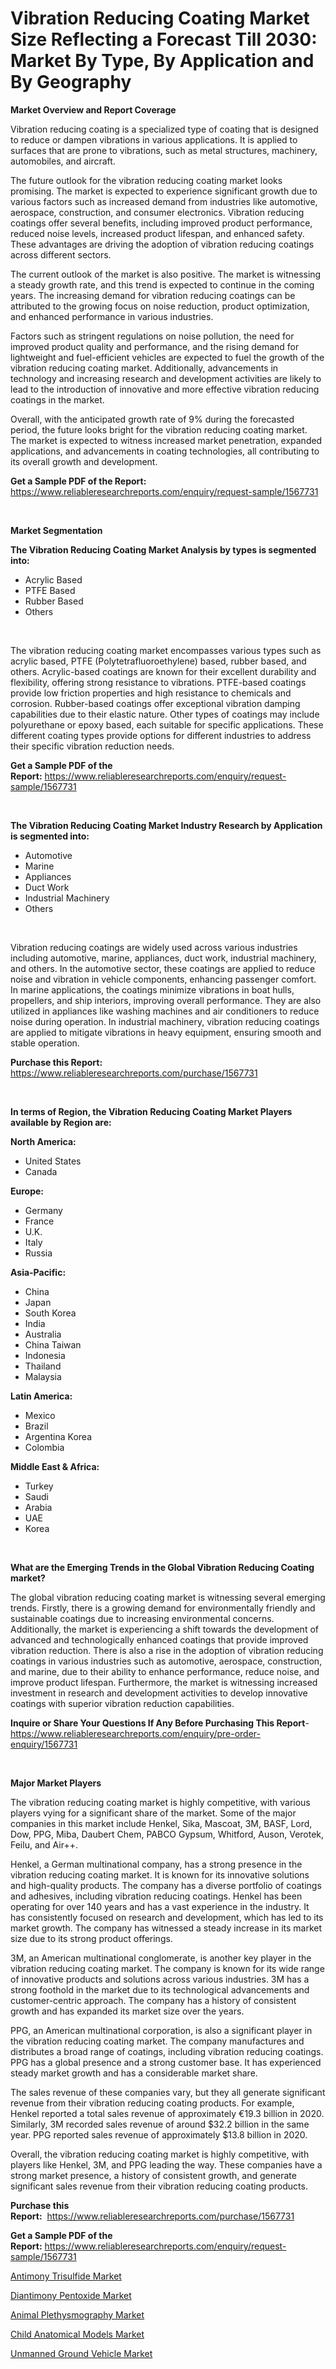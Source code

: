 <p><h1>Vibration Reducing Coating Market Size Reflecting a Forecast Till 2030: Market By Type, By Application and By Geography</h1></p><p><strong>Market Overview and Report Coverage</strong></p>
<p><p>Vibration reducing coating is a specialized type of coating that is designed to reduce or dampen vibrations in various applications. It is applied to surfaces that are prone to vibrations, such as metal structures, machinery, automobiles, and aircraft.</p><p>The future outlook for the vibration reducing coating market looks promising. The market is expected to experience significant growth due to various factors such as increased demand from industries like automotive, aerospace, construction, and consumer electronics. Vibration reducing coatings offer several benefits, including improved product performance, reduced noise levels, increased product lifespan, and enhanced safety. These advantages are driving the adoption of vibration reducing coatings across different sectors.</p><p>The current outlook of the market is also positive. The market is witnessing a steady growth rate, and this trend is expected to continue in the coming years. The increasing demand for vibration reducing coatings can be attributed to the growing focus on noise reduction, product optimization, and enhanced performance in various industries.</p><p>Factors such as stringent regulations on noise pollution, the need for improved product quality and performance, and the rising demand for lightweight and fuel-efficient vehicles are expected to fuel the growth of the vibration reducing coating market. Additionally, advancements in technology and increasing research and development activities are likely to lead to the introduction of innovative and more effective vibration reducing coatings in the market.</p><p>Overall, with the anticipated growth rate of 9% during the forecasted period, the future looks bright for the vibration reducing coating market. The market is expected to witness increased market penetration, expanded applications, and advancements in coating technologies, all contributing to its overall growth and development.</p></p>
<p><strong>Get a Sample PDF of the Report:</strong> <a href="https://www.reliableresearchreports.com/enquiry/request-sample/1567731">https://www.reliableresearchreports.com/enquiry/request-sample/1567731</a></p>
<p>&nbsp;</p>
<p><strong>Market Segmentation</strong></p>
<p><strong>The Vibration Reducing Coating Market Analysis by types is segmented into:</strong></p>
<p><ul><li>Acrylic Based</li><li>PTFE Based</li><li>Rubber Based</li><li>Others</li></ul></p>
<p>&nbsp;</p>
<p><p>The vibration reducing coating market encompasses various types such as acrylic based, PTFE (Polytetrafluoroethylene) based, rubber based, and others. Acrylic-based coatings are known for their excellent durability and flexibility, offering strong resistance to vibrations. PTFE-based coatings provide low friction properties and high resistance to chemicals and corrosion. Rubber-based coatings offer exceptional vibration damping capabilities due to their elastic nature. Other types of coatings may include polyurethane or epoxy based, each suitable for specific applications. These different coating types provide options for different industries to address their specific vibration reduction needs.</p></p>
<p><strong>Get a Sample PDF of the Report:</strong>&nbsp;<a href="https://www.reliableresearchreports.com/enquiry/request-sample/1567731">https://www.reliableresearchreports.com/enquiry/request-sample/1567731</a></p>
<p>&nbsp;</p>
<p><strong>The Vibration Reducing Coating Market Industry Research by Application is segmented into:</strong></p>
<p><ul><li>Automotive</li><li>Marine</li><li>Appliances</li><li>Duct Work</li><li>Industrial Machinery</li><li>Others</li></ul></p>
<p>&nbsp;</p>
<p><p>Vibration reducing coatings are widely used across various industries including automotive, marine, appliances, duct work, industrial machinery, and others. In the automotive sector, these coatings are applied to reduce noise and vibration in vehicle components, enhancing passenger comfort. In marine applications, the coatings minimize vibrations in boat hulls, propellers, and ship interiors, improving overall performance. They are also utilized in appliances like washing machines and air conditioners to reduce noise during operation. In industrial machinery, vibration reducing coatings are applied to mitigate vibrations in heavy equipment, ensuring smooth and stable operation.</p></p>
<p><strong>Purchase this Report:</strong>&nbsp; <a href="https://www.reliableresearchreports.com/purchase/1567731">https://www.reliableresearchreports.com/purchase/1567731</a></p>
<p>&nbsp;</p>
<p><strong>In terms of Region, the Vibration Reducing Coating Market Players available by Region are:</strong></p>
<p>
    <p> <strong> North America: </strong>
        <ul>
            <li>United States</li>
            <li>Canada</li>
        </ul>
        </p> 
    <p> <strong> Europe: </strong>
        <ul>
            <li>Germany</li>
            <li>France</li>
            <li>U.K.</li>
            <li>Italy</li>
            <li>Russia</li>
        </ul>
        </p> 
    <p> <strong> Asia-Pacific: </strong>
        <ul>
            <li>China</li>
            <li>Japan</li>
            <li>South Korea</li>
            <li>India</li>
            <li>Australia</li>
            <li>China Taiwan</li>
            <li>Indonesia</li>
            <li>Thailand</li>
            <li>Malaysia</li>
        </ul>
        </p> 
    <p> <strong> Latin America: </strong>
        <ul>
            <li>Mexico</li>
            <li>Brazil</li>
            <li>Argentina Korea</li>
            <li>Colombia</li>
        </ul>
        </p> 
    <p> <strong> Middle East & Africa: </strong>
        <ul>
            <li>Turkey</li>
            <li>Saudi</li>
            <li>Arabia</li>
            <li>UAE</li>
            <li>Korea</li>
        </ul>
    </p>
    </p>
<p>&nbsp;</p>
<p><strong>What are the Emerging Trends in the Global Vibration Reducing Coating market?</strong></p>
<p><p>The global vibration reducing coating market is witnessing several emerging trends. Firstly, there is a growing demand for environmentally friendly and sustainable coatings due to increasing environmental concerns. Additionally, the market is experiencing a shift towards the development of advanced and technologically enhanced coatings that provide improved vibration reduction. There is also a rise in the adoption of vibration reducing coatings in various industries such as automotive, aerospace, construction, and marine, due to their ability to enhance performance, reduce noise, and improve product lifespan. Furthermore, the market is witnessing increased investment in research and development activities to develop innovative coatings with superior vibration reduction capabilities.</p></p>
<p><strong>Inquire or Share Your Questions If Any Before Purchasing This Report</strong>- <a href="https://www.reliableresearchreports.com/enquiry/pre-order-enquiry/1567731">https://www.reliableresearchreports.com/enquiry/pre-order-enquiry/1567731</a></p>
<p>&nbsp;</p>
<p><strong>Major Market Players</strong></p>
<p><p>The vibration reducing coating market is highly competitive, with various players vying for a significant share of the market. Some of the major companies in this market include Henkel, Sika, Mascoat, 3M, BASF, Lord, Dow, PPG, Miba, Daubert Chem, PABCO Gypsum, Whitford, Auson, Verotek, Feilu, and Air++.</p><p>Henkel, a German multinational company, has a strong presence in the vibration reducing coating market. It is known for its innovative solutions and high-quality products. The company has a diverse portfolio of coatings and adhesives, including vibration reducing coatings. Henkel has been operating for over 140 years and has a vast experience in the industry. It has consistently focused on research and development, which has led to its market growth. The company has witnessed a steady increase in its market size due to its strong product offerings.</p><p>3M, an American multinational conglomerate, is another key player in the vibration reducing coating market. The company is known for its wide range of innovative products and solutions across various industries. 3M has a strong foothold in the market due to its technological advancements and customer-centric approach. The company has a history of consistent growth and has expanded its market size over the years.</p><p>PPG, an American multinational corporation, is also a significant player in the vibration reducing coating market. The company manufactures and distributes a broad range of coatings, including vibration reducing coatings. PPG has a global presence and a strong customer base. It has experienced steady market growth and has a considerable market share.</p><p>The sales revenue of these companies vary, but they all generate significant revenue from their vibration reducing coating products. For example, Henkel reported a total sales revenue of approximately €19.3 billion in 2020. Similarly, 3M recorded sales revenue of around $32.2 billion in the same year. PPG reported sales revenue of approximately $13.8 billion in 2020.</p><p>Overall, the vibration reducing coating market is highly competitive, with players like Henkel, 3M, and PPG leading the way. These companies have a strong market presence, a history of consistent growth, and generate significant sales revenue from their vibration reducing coating products.</p></p>
<p><strong>Purchase this Report:</strong>&nbsp;&nbsp;<a href="https://www.reliableresearchreports.com/purchase/1567731">https://www.reliableresearchreports.com/purchase/1567731</a></p>
<p></p>
<p><strong>Get a Sample PDF of the Report:</strong>&nbsp;<a href="https://www.reliableresearchreports.com/enquiry/request-sample/1567731">https://www.reliableresearchreports.com/enquiry/request-sample/1567731</a></p>
<p><p><a href="https://medium.com/@truly.fight.must/antimony-trisulfide-market-trends-and-market-analysis-forecasted-for-period-2023-2030-1e98e679c26d">Antimony Trisulfide Market</a></p><p><a href="https://medium.com/@weave.begin.honor/diantimony-pentoxide-market-furnishes-information-on-market-share-market-trends-and-market-growth-c9600c8e51ab">Diantimony Pentoxide Market</a></p><p><a href="https://github.com/vimar16th/Market-Research-Report-List-1/blob/main/animal-plethysmography-market.md">Animal Plethysmography Market</a></p><p><a href="https://github.com/sofayahoo2023/Market-Research-Report-List-1/blob/main/child-anatomical-models-market.md">Child Anatomical Models Market</a></p><p><a href="https://www.linkedin.com/pulse/decoding-unmanned-ground-vehicle-market-deep-dive-latest-trends-gfnbc/">Unmanned Ground Vehicle Market</a></p></p>